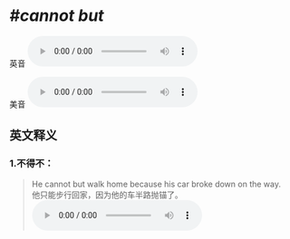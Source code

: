 # ***\#cannot but*** 
英音
<audio src="./media/cannot but1_AAC.aac" controls="controls"></audio>

美音
<audio src="./media/cannot but2_AAC.aac" controls="controls"></audio>



  

英文释义
---
### 1.**不得不：**  

 > He cannot but walk home because his car broke down on the way.   
 > 他只能步行回家，因为他的车半路抛锚了。    
<audio src="./media/can-He cannot but walk.aac" controls="controls"></audio>


